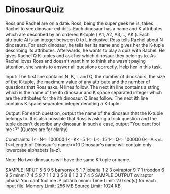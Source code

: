 # DinosaurQuiz
Ross and Rachel are on a date. Ross, being the super geek he is, takes Rachel to see dinosaur exhibits.
Each dinosaur has a name and K attributes which are described by an ordered K-tuple ( A1, A2, A3,..., AK ). Each attribute Ai is an integer between 0 to L inclusive. Ross tells Rachel about N dinosaurs. For each dinosaur, he tells her its name and gives her the K-tuple describing its attributes.
Afterwards, he wants to play a quiz with Rachel. He gives Rachel Q K-tuples and ask her which dinosaur they belongs to. As Rachel loves Ross and doesn't want him to think she wasn't paying attention, she wants to answer all questions correctly. Help her in this task.

Input:
The first line contains N, K, L and Q, the number of dinosaurs, the size of the K-tuple, the maximum value of any attribute and the number of questions that Ross asks.
N lines follow. The next ith line contains a string which is the name of the ith dinosaur and K space separated integer which are the attributes for the ith dinosaur.
Q lines follow. The next ith line contains K space separated integer denoting a K-tuple.

Output:
For each question, output the name of the dinosaur that the K-tuple belongs to.
It is also possible that Ross is asking a trick question and the tuple doesn't describe any dinosaur. In such a case, output "You cant fool me :P" (Quotes are for clarity)

Constraints:
1<=N<=100000
1<=K<=5
1<=L<=15
1<=Q<=100000
0<=Ai<=L
1<=Length of Dinosaur's name<=10
Dinosaur's name will contain only lowercase alphabets [a-z].

Note:
No two dinosaurs will have the same K-tuple or name.

SAMPLE INPUT 
5 3 9 5
baryonyx 5 1 7
jobaria 1 2 3
oviraptor 9 7 1
troodon 6 9 5
minmi 7 4 5
9 7 1
1 2 3
5 8 8
1 2 3
7 4 5
SAMPLE OUTPUT 
oviraptor
jobaria
You cant fool me :P
jobaria
minmi
Time Limit: 2.0 sec(s) for each input file.
Memory Limit: 256 MB
Source Limit: 1024 KB


